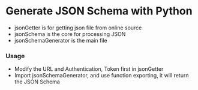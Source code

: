 # Generate JSON Schema with Python

 - jsonGetter is for getting json file from online source
 - jsonSchema is the core for processing JSON
 - jsonSchemaGenerator is the main file

### Usage
 - Modify the URL and Authentication, Token first in jsonGetter
 - Import jsonSchemaGenerator, and use function exporting, it will return the JSON Schema
